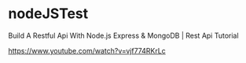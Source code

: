 # nodeJSTest

Build A Restful Api With Node.js Express & MongoDB | Rest Api Tutorial

https://www.youtube.com/watch?v=vjf774RKrLc
